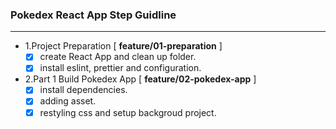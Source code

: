 ### Pokedex React App Step Guidline

---

- 1.Project Preparation [ **feature/01-preparation** ]
  - [x] create React App and clean up folder.
  - [x] install eslint, prettier and configuration.
- 2.Part 1 Build Pokedex App [ **feature/02-pokedex-app** ]
  - [x] install dependencies.
  - [x] adding asset.
  - [x] restyling css and setup backgroud project.
